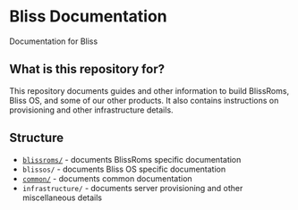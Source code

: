 # Bliss Documentation
Documentation for Bliss

## What is this repository for?

This repository documents guides and other information to build BlissRoms, Bliss OS, and some of our other products. It also contains instructions on provisioning and other infrastructure details.

## Structure

 - [`blissroms/`](blissroms/index.md) - documents BlissRoms specific documentation
 - `blissos/` - documents Bliss OS specific documentation
 - [`common/`](common/index.md) - documents common documentation
 - `infrastructure/` - documents server provisioning and other miscellaneous details
